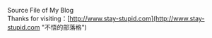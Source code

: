 Source File of My Blog  
Thanks for visiting：[http://www.stay-stupid.com](http://www.stay-stupid.com "不悟的部落格")